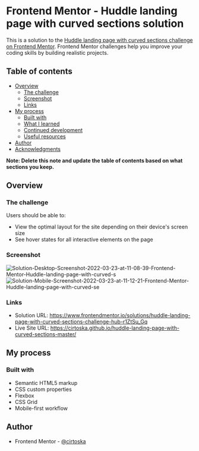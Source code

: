 # Frontend Mentor - Huddle landing page with curved sections solution

This is a solution to the [Huddle landing page with curved sections challenge on Frontend Mentor](https://www.frontendmentor.io/challenges/huddle-landing-page-with-curved-sections-5ca5ecd01e82137ec91a50f2). Frontend Mentor challenges help you improve your coding skills by building realistic projects.

## Table of contents

- [Overview](#overview)
  - [The challenge](#the-challenge)
  - [Screenshot](#screenshot)
  - [Links](#links)
- [My process](#my-process)
  - [Built with](#built-with)
  - [What I learned](#what-i-learned)
  - [Continued development](#continued-development)
  - [Useful resources](#useful-resources)
- [Author](#author)
- [Acknowledgments](#acknowledgments)

**Note: Delete this note and update the table of contents based on what sections you keep.**

## Overview

### The challenge

Users should be able to:

- View the optimal layout for the site depending on their device's screen size
- See hover states for all interactive elements on the page

### Screenshot

<img src="https://i.ibb.co/g9mQ3Kx/Solution-Desktop-Screenshot-2022-03-23-at-11-08-39-Frontend-Mentor-Huddle-landing-page-with-curved-s.png" alt="Solution-Desktop-Screenshot-2022-03-23-at-11-08-39-Frontend-Mentor-Huddle-landing-page-with-curved-s" border="0">
<img src="https://i.ibb.co/0mm7r8B/Solution-Mobile-Screenshot-2022-03-23-at-11-12-21-Frontend-Mentor-Huddle-landing-page-with-curved-se.png" alt="Solution-Mobile-Screenshot-2022-03-23-at-11-12-21-Frontend-Mentor-Huddle-landing-page-with-curved-se" border="0">

### Links

- Solution URL: https://www.frontendmentor.io/solutions/huddle-landing-page-with-curved-sections-challenge-hub-r1ZtSu_Gq
- Live Site URL: https://cirtoska.github.io/huddle-landing-page-with-curved-sections-master/

## My process

### Built with

- Semantic HTML5 markup
- CSS custom properties
- Flexbox
- CSS Grid
- Mobile-first workflow

## Author

- Frontend Mentor - [@cirtoska](https://www.frontendmentor.io/profile/cirtoska)
